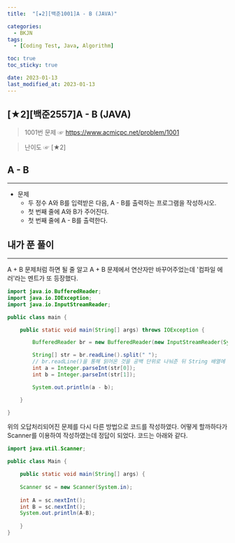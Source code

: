 ```yaml
---
title:  "[★2][백준1001]A - B (JAVA)" 

categories:
  - BKJN
tags:
  - [Coding Test, Java, Algorithm]

toc: true
toc_sticky: true

date: 2023-01-13
last_modified_at: 2023-01-13
---
```

[★2][백준2557]A - B (JAVA)
----
> 1001번 문제 ☞ <https://www.acmicpc.net/problem/1001>  

> 난이도 ☞ [★2]
  
## A - B 
___  
- 문제
  - 두 정수 A와 B를 입력받은 다음, A - B를 출력하는 프로그램을 작성하시오.
  - 첫 번째 줄에 A와 B가 주어진다.
  - 첫 번째 줄에 A - B를 출력한다.
  
## 내가 푼 풀이
___  
A + B 문제처럼 하면 될 줄 알고 A + B 문제에서 연산자만 바꾸어주었는데 '컴파일 에러'라는 멘트가 또 등장했다.
```java
import java.io.BufferedReader;
import java.io.IOException;
import java.io.InputStreamReader;

public class main {

	public static void main(String[] args) throws IOException {

		BufferedReader br = new BufferedReader(new InputStreamReader(System.in));

		String[] str = br.readLine().split(" ");
		// br.readLine()을 통해 읽어온 것을 공백 단위로 나눠준 뒤 String 배열에 각각 저장
		int a = Integer.parseInt(str[0]);
		int b = Integer.parseInt(str[1]);

		System.out.println(a - b);

	}

}
```
위의 오답처리되어진 문제를 다시 다른 방법으로 코드를 작성하였다. 어떻게 할까하다가 Scanner를 이용하여 작성하였는데 정답이 되었다. 코드는 아래와 같다.
```java
import java.util.Scanner;

public class Main {

	public static void main(String[] args) {
		
	Scanner sc = new Scanner(System.in);
	
	int A = sc.nextInt();
	int B = sc.nextInt();
	System.out.println(A-B);
	
	}
}
```